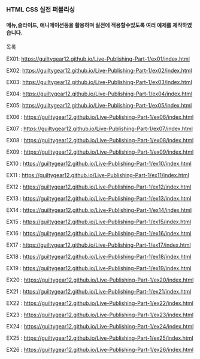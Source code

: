 ### HTML CSS 실전 퍼블리싱
#### 메뉴,슬라이드, 애니메이션등을 활용하며 실전에 적용할수있도록 여러 예제를 제작하였습니다.

목록

EX01: https://guiltygear12.github.io/Live-Publishing-Part-1/ex01/index.html

EX02: https://guiltygear12.github.io/Live-Publishing-Part-1/ex02/index.html

EX03: https://guiltygear12.github.io/Live-Publishing-Part-1/ex03/index.html

EX04: https://guiltygear12.github.io/Live-Publishing-Part-1/ex04/index.html

EX05: https://guiltygear12.github.io/Live-Publishing-Part-1/ex05/index.html


EX06 : https://guiltygear12.github.io/Live-Publishing-Part-1/ex06/index.html

EX07 : https://guiltygear12.github.io/Live-Publishing-Part-1/ex07/index.html

EX08 : https://guiltygear12.github.io/Live-Publishing-Part-1/ex08/index.html

EX09 : https://guiltygear12.github.io/Live-Publishing-Part-1/ex09/index.html

EX10 : https://guiltygear12.github.io/Live-Publishing-Part-1/ex10/index.html



EX11 : https://guiltygear12.github.io/Live-Publishing-Part-1/ex11/index.html

EX12 : https://guiltygear12.github.io/Live-Publishing-Part-1/ex12/index.html

EX13 : https://guiltygear12.github.io/Live-Publishing-Part-1/ex13/index.html

EX14 : https://guiltygear12.github.io/Live-Publishing-Part-1/ex14/index.html

EX15 : https://guiltygear12.github.io/Live-Publishing-Part-1/ex15/index.html



EX16 : https://guiltygear12.github.io/Live-Publishing-Part-1/ex16/index.html

EX17 : https://guiltygear12.github.io/Live-Publishing-Part-1/ex17/index.html

EX18 : https://guiltygear12.github.io/Live-Publishing-Part-1/ex18/index.html

EX19 : https://guiltygear12.github.io/Live-Publishing-Part-1/ex19/index.html

EX20 : https://guiltygear12.github.io/Live-Publishing-Part-1/ex20/index.html


EX21 : https://guiltygear12.github.io/Live-Publishing-Part-1/ex21/index.html

EX22 : https://guiltygear12.github.io/Live-Publishing-Part-1/ex22/index.html

EX23 : https://guiltygear12.github.io/Live-Publishing-Part-1/ex23/index.html

EX24 : https://guiltygear12.github.io/Live-Publishing-Part-1/ex24/index.html

EX25 : https://guiltygear12.github.io/Live-Publishing-Part-1/ex25/index.html


EX26 : https://guiltygear12.github.io/Live-Publishing-Part-1/ex26/index.html
